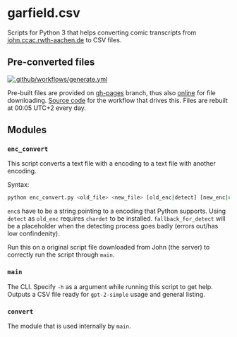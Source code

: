 # garfield.csv
Scripts for Python 3 that helps converting comic transcripts
from [john.ccac.rwth-aachen.de](http://john.ccac.rwth-aachen.de:8000/ftp/dilbert/) to CSV files.

## Pre-converted files
[![.github/workflows/generate.yml](https://github.com/Dobby233Liu/garfield.csv/actions/workflows/generate.yml/badge.svg)](https://github.com/Dobby233Liu/garfield.csv/actions/workflows/generate.yml)

Pre-built files are provided on [gh-pages](https://github.com/Dobby233Liu/garfield.csv/tree/gh-pages) branch, thus also [online](https://d2lghp.ml/garfield.csv/) for file downloading. [Source code](.github/workflows/generate.yml) for the workflow that drives this. Files are rebuilt at 00:05 UTC+2 every day.

## Modules

### `enc_convert`
This script converts a text file with a encoding to a text file with another encoding.

Syntax:
```bash
python enc_convert.py <old_file> <new_file> [old_enc|detect] [new_enc|utf-8] [fallback_for_detect|ISO-8859-1]
```
`enc`s have to be a string pointing to a encoding that Python supports.
Using `detect` as `old_enc` requires `chardet` to be installed.
`fallback_for_detect` will be a placeholder when the detecting process goes badly (errors out/has low confindenity).

Run this on a original script file downloaded from John (the server) to correctly run the script through `main`.

### `main`
The CLI. Specify `-h` as a argument while running this script to get help.
Outputs a CSV file ready for `gpt-2-simple` usage and general listing.

### `convert`
The module that is used internally by `main`.
